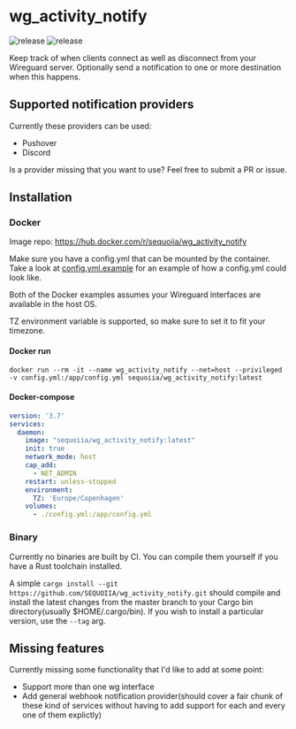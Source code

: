 # wg_activity_notify

![release](https://github.com/sequoiia/wg_activity_notify/actions/workflows/release.yml/badge.svg) ![release](https://github.com/sequoiia/wg_activity_notify/actions/workflows/tagged-release.yml/badge.svg)

Keep track of when clients connect as well as disconnect from your Wireguard server. Optionally send a notification to one or more destination when this happens.

## Supported notification providers

Currently these providers can be used:

- Pushover
- Discord

Is a provider missing that you want to use? Feel free to submit a PR or issue.

## Installation

### Docker

Image repo: https://hub.docker.com/r/sequoiia/wg_activity_notify

Make sure you have a config.yml that can be mounted by the container. Take a look at [config.yml.example](config.yml.example) for an example of how a config.yml could look like.

Both of the Docker examples assumes your Wireguard interfaces are available in the host OS.

TZ environment variable is supported, so make sure to set it to fit your timezone.

#### Docker run

```shell
docker run --rm -it --name wg_activity_notify --net=host --privileged -v config.yml:/app/config.yml sequoiia/wg_activity_notify:latest
```

#### Docker-compose

```yaml
version: '3.7'
services:
  daemon:
    image: "sequoiia/wg_activity_notify:latest"
    init: true
    network_mode: host
    cap_add:
      - NET_ADMIN
    restart: unless-stopped
    environment:
      TZ: 'Europe/Copenhagen'
    volumes:
      - ./config.yml:/app/config.yml
```

### Binary

Currently no binaries are built by CI. You can compile them yourself if you have a Rust toolchain installed.

A simple `cargo install --git https://github.com/SEQUOIIA/wg_activity_notify.git` should compile and install the latest changes from the master branch to your Cargo bin directory(usually $HOME/.cargo/bin). If you wish to install a particular version, use the `--tag` arg.

## Missing features

Currently missing some functionality that I'd like to add at some point:

- Support more than one wg interface
- Add general webhook notification provider(should cover a fair chunk of these kind of services without having to add support for each and every one of them explictly)

